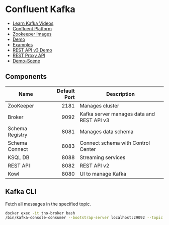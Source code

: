 # Confluent Kafka

- [Learn Kafka Videos](https://developer.confluent.io/learn-kafka/)
- [Confluent Platform](https://docs.confluent.io/platform/current/overview.html)
- [Zookeeper Images](https://hub.docker.com/r/confluentinc/cp-zookeeper)
- [Demo](https://github.com/confluentinc/cp-demo)
- [Examples](https://github.com/confluentinc/examples)
- [REST API v3 Demo](https://github.com/confluentinc/demo-scene/tree/master/adminrest)
- [REST Proxy API](https://docs.confluent.io/platform/current/kafka-rest/api.html)
- [Demo-Scene](https://github.com/confluentinc/demo-scene)

## Components

| Name            | Default Port | Description                               |
| --------------- | -----------: | ----------------------------------------- |
| ZooKeeper       |         2181 | Manages cluster                           |
| Broker          |         9092 | Kafka server manages data and REST API v3 |
| Schema Registry |         8081 | Manages data schema                       |
| Schema Connect  |         8083 | Connect schema with Control Center        |
| KSQL DB         |         8088 | Streaming services                        |
| REST API        |         8082 | REST API v2                               |
| Kowl            |         8080 | UI to manage Kafka                        |

## Kafka CLI

Fetch all messages in the specified topic.

```bash
docker exec -it tno-broker bash
/bin/kafka-console-consumer --bootstrap-server localhost:29092 --topic test --from-beginning
```
